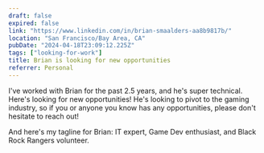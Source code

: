 ```yaml
---
draft: false
expired: false
link: "https://www.linkedin.com/in/brian-smaalders-aa8b9817b/"
location: "San Francisco/Bay Area, CA"
pubDate: "2024-04-18T23:09:12.225Z"
tags: ["looking-for-work"]
title: Brian is looking for new opportunities
referrer: Personal
---
```


I've worked with Brian for the past 2.5 years, and he's super technical. Here's looking for new opportunities! He's looking to pivot to the gaming industry, so if you or anyone you know has any opportunities, please don't hesitate to reach out!

And here's my tagline for Brian: IT expert, Game Dev enthusiast, and Black Rock Rangers volunteer.
